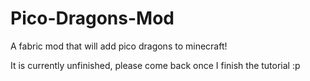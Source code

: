 # Pico-Dragons-Mod
A fabric mod that will add pico dragons to minecraft!

It is currently unfinished, please come back once I finish the tutorial :p

